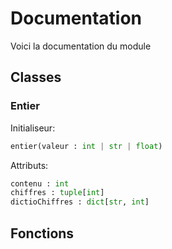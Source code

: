 # Documentation 

Voici la documentation du module

## Classes

### Entier

Initialiseur:
```py
entier(valeur : int | str | float)
```

Attributs:
```py
contenu : int
chiffres : tuple[int]
dictioChiffres : dict[str, int]
```

## Fonctions 

